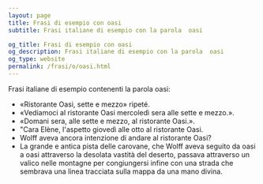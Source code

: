 ```yaml
---
layout: page
title: Frasi di esempio con oasi 
subtitle: Frasi italiane di esempio con la parola  oasi

og_title: Frasi di esempio con oasi 
og_description: Frasi italiane di esempio con la parola  oasi
og_type: website
permalink: /frasi/o/oasi.html
---
```


Frasi italiane di esempio contenenti la parola oasi:


- «Ristorante Oasi, sette e mezzo» ripeté.
- «Vediamoci al ristorante Oasi mercoledì sera alle sette e mezzo.».
- «Domani sera, alle sette e mezzo, al ristorante Oasi.».
- "Cara Elène, l'aspetto giovedì alle otto al ristorante Oasi.
- Wolff aveva ancora intenzione di andare al ristorante Oasi?
- La grande e antica pista delle carovane, che Wolff aveva seguito da oasi a oasi attraverso la desolata vastità del deserto, passava attraverso un valico nelle montagne per congiungersi infine con una strada che sembrava una linea tracciata sulla mappa da una mano divina.

